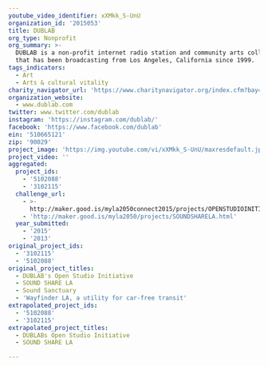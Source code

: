 ```yaml
---
youtube_video_identifier: xXMkk_S-UnU
organization_id: '2015053'
title: DUBLAB
org_type: Nonprofit
org_summary: >-
  DUBLAB is a non-profit internet radio station and community arts collective
  that has been broadcasting from Los Angeles, California since 1999.
tags_indicators:
  - Art
  - Arts & cultural vitality
charity_navigator_url: 'https://www.charitynavigator.org/index.cfm?bay=search.profile&ein=510665121'
organization_website:
  - www.dublab.com
twitter: www.twitter.com/dublab
instagram: 'https://instagram.com/dublab/'
facebook: 'https://www.facebook.com/dublab'
ein: '510665121'
zip: '90029'
project_image: 'https://img.youtube.com/vi/xXMkk_S-UnU/maxresdefault.jpg'
project_video: ''
aggregated:
  project_ids:
    - '5102088'
    - '3102115'
  challenge_url:
    - >-
      http://maker.good.is/myla2050connect2015/projects/OPENSTUDIOINITIATIVE.html
    - 'http://maker.good.is/myla2050/projects/SOUNDSHARELA.html'
  year_submitted:
    - '2015'
    - '2013'
original_project_ids:
  - '3102115'
  - '5102088'
original_project_titles:
  - DUBLAB's Open Studio Initiative
  - SOUND SHARE LA
  - Sound Sanctuary
  - 'Wayfinder LA, a utility for car-free transit'
extrapolated_project_ids:
  - '5102088'
  - '3102115'
extrapolated_project_titles:
  - DUBLABs Open Studio Initiative
  - SOUND SHARE LA

---
```

